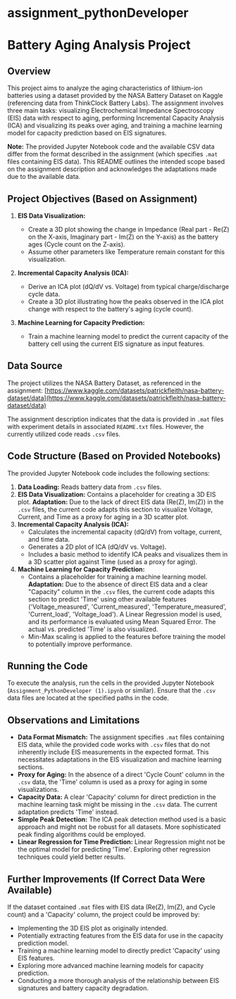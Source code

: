 # assignment_pythonDeveloper
# Battery Aging Analysis Project

## Overview

This project aims to analyze the aging characteristics of lithium-ion batteries using a dataset provided by the NASA Battery Dataset on Kaggle (referencing data from ThinkClock Battery Labs). The assignment involves three main tasks: visualizing Electrochemical Impedance Spectroscopy (EIS) data with respect to aging, performing Incremental Capacity Analysis (ICA) and visualizing its peaks over aging, and training a machine learning model for capacity prediction based on EIS signatures.

**Note:** The provided Jupyter Notebook code and the available CSV data differ from the format described in the assignment (which specifies `.mat` files containing EIS data). This README outlines the intended scope based on the assignment description and acknowledges the adaptations made due to the available data.

## Project Objectives (Based on Assignment)

1.  **EIS Data Visualization:**
    * Create a 3D plot showing the change in Impedance (Real part - Re(Z) on the X-axis, Imaginary part - Im(Z) on the Y-axis) as the battery ages (Cycle count on the Z-axis).
    * Assume other parameters like Temperature remain constant for this visualization.

2.  **Incremental Capacity Analysis (ICA):**
    * Derive an ICA plot (dQ/dV vs. Voltage) from typical charge/discharge cycle data.
    * Create a 3D plot illustrating how the peaks observed in the ICA plot change with respect to the battery's aging (cycle count).

3.  **Machine Learning for Capacity Prediction:**
    * Train a machine learning model to predict the current capacity of the battery cell using the current EIS signature as input features.

## Data Source

The project utilizes the NASA Battery Dataset, as referenced in the assignment: [https://www.kaggle.com/datasets/patrickfleith/nasa-battery-dataset/data](https://www.kaggle.com/datasets/patrickfleith/nasa-battery-dataset/data)

The assignment description indicates that the data is provided in `.mat` files with experiment details in associated `README.txt` files. However, the currently utilized code reads `.csv` files.

## Code Structure (Based on Provided Notebooks)

The provided Jupyter Notebook code includes the following sections:

1.  **Data Loading:** Reads battery data from `.csv` files.
2.  **EIS Data Visualization:** Contains a placeholder for creating a 3D EIS plot. **Adaptation:** Due to the lack of direct EIS data (Re(Z), Im(Z)) in the `.csv` files, the current code adapts this section to visualize Voltage, Current, and Time as a proxy for aging in a 3D scatter plot.
3.  **Incremental Capacity Analysis (ICA):**
    * Calculates the incremental capacity (dQ/dV) from voltage, current, and time data.
    * Generates a 2D plot of ICA (dQ/dV vs. Voltage).
    * Includes a basic method to identify ICA peaks and visualizes them in a 3D scatter plot against Time (used as a proxy for aging).
4.  **Machine Learning for Capacity Prediction:**
    * Contains a placeholder for training a machine learning model. **Adaptation:** Due to the absence of direct EIS data and a clear "Capacity" column in the `.csv` files, the current code adapts this section to predict 'Time' using other available features ('Voltage\_measured', 'Current\_measured', 'Temperature\_measured', 'Current\_load', 'Voltage\_load'). A Linear Regression model is used, and its performance is evaluated using Mean Squared Error. The actual vs. predicted 'Time' is also visualized.
    * Min-Max scaling is applied to the features before training the model to potentially improve performance.

## Running the Code

To execute the analysis, run the cells in the provided Jupyter Notebook (`Assignment_PythonDeveloper (1).ipynb` or similar). Ensure that the `.csv` data files are located at the specified paths in the code.

## Observations and Limitations

* **Data Format Mismatch:** The assignment specifies `.mat` files containing EIS data, while the provided code works with `.csv` files that do not inherently include EIS measurements in the expected format. This necessitates adaptations in the EIS visualization and machine learning sections.
* **Proxy for Aging:** In the absence of a direct 'Cycle Count' column in the `.csv` data, the 'Time' column is used as a proxy for aging in some visualizations.
* **Capacity Data:** A clear 'Capacity' column for direct prediction in the machine learning task might be missing in the `.csv` data. The current adaptation predicts 'Time' instead.
* **Simple Peak Detection:** The ICA peak detection method used is a basic approach and might not be robust for all datasets. More sophisticated peak finding algorithms could be employed.
* **Linear Regression for Time Prediction:** Linear Regression might not be the optimal model for predicting 'Time'. Exploring other regression techniques could yield better results.

## Further Improvements (If Correct Data Were Available)

If the dataset contained `.mat` files with EIS data (Re(Z), Im(Z), and Cycle count) and a 'Capacity' column, the project could be improved by:

* Implementing the 3D EIS plot as originally intended.
* Potentially extracting features from the EIS data for use in the capacity prediction model.
* Training a machine learning model to directly predict 'Capacity' using EIS features.
* Exploring more advanced machine learning models for capacity prediction.
* Conducting a more thorough analysis of the relationship between EIS signatures and battery capacity degradation.
